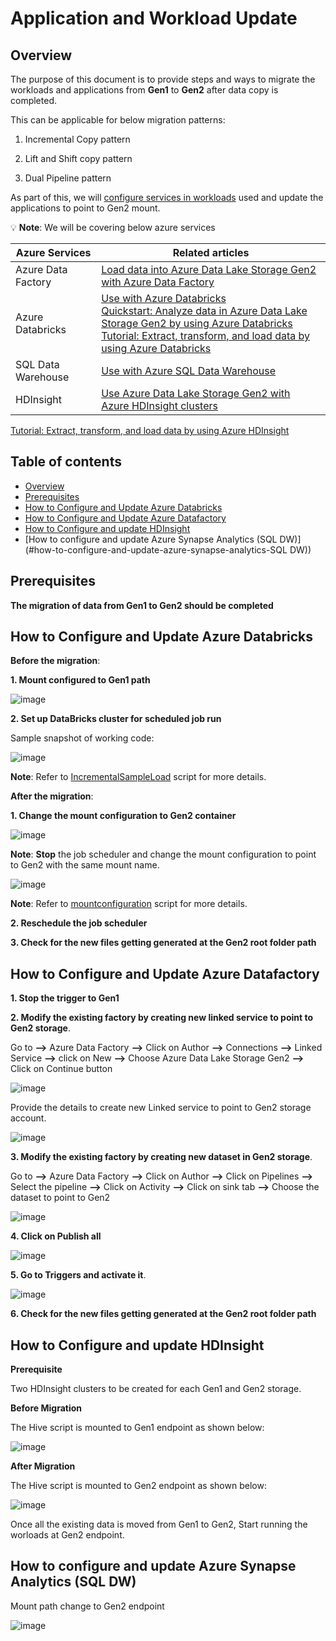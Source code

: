 Application and Workload Update
================================

## Overview

The purpose of this document is to provide steps and ways to migrate the workloads and applications from **Gen1** to **Gen2** after data copy is completed.

This can be applicable for below migration patterns:

1. Incremental Copy pattern

2. Lift and Shift copy pattern

3. Dual Pipeline pattern

 As part of this, we will [configure services in workloads](https://docs.microsoft.com/en-us/azure/storage/blobs/data-lake-storage-supported-azure-services) used and update the applications to point to Gen2 mount.
 
:bulb: **Note**: We will be covering below azure services

  Azure Services           |        Related articles                                                     
  -------------            |   -------------------------------------------------------------------       
 Azure Data Factory        |   [Load data into Azure Data Lake Storage Gen2 with Azure Data Factory](https://docs.microsoft.com/en-us/azure/data-factory/load-azure-data-lake-storage-gen2?toc=%2fazure%2fstorage%2fblobs%2ftoc.json)
 Azure Databricks          |   [Use with Azure Databricks](https://docs.microsoft.com/en-us/azure/databricks/data/data-sources/azure/azure-datalake-gen2) <br> [Quickstart: Analyze data in Azure Data Lake Storage Gen2 by using Azure Databricks](https://docs.microsoft.com/en-us/azure/storage/blobs/data-lake-storage-quickstart-create-databricks-account) <br>                    [Tutorial: Extract, transform, and load data by using Azure Databricks](https://docs.microsoft.com/en-us/azure/azure-databricks/databricks-extract-load-sql-data-warehouse)
 SQL Data Warehouse        |   [Use with Azure SQL Data Warehouse](https://docs.microsoft.com/en-us/azure/data-factory/load-azure-sql-data-warehouse)
 HDInsight                 |   [Use Azure Data Lake Storage Gen2 with Azure HDInsight clusters](https://docs.microsoft.com/en-us/azure/hdinsight/hdinsight-hadoop-use-data-lake-storage-gen2?toc=/azure/storage/blobs/toc.json) <br>
 [Tutorial: Extract, transform, and load data by using Azure HDInsight](https://docs.microsoft.com/en-us/azure/storage/blobs/data-lake-storage-tutorial-extract-transform-load-hive)

  
## Table of contents

  
 <!--ts-->
   * [Overview](#overview)
   * [Prerequisites](#prerequisites)
   * [How to Configure and Update Azure Databricks](#how-to-configure-and-update-azure-databricks)
   * [How to Configure and Update Azure Datafactory](#how-to-configure-and-update-azure-datafactory)
   * [How to Configure and update HDInsight](#how-to-configure-and-update-hdinsight)
   * [How to configure and update Azure Synapse Analytics (SQL DW)](#how-to-configure-and-update-azure-synapse-analytics-SQL DW))
 <!--te-->
 
 ## Prerequisites
 
 **The migration of data from Gen1 to Gen2 should be completed**
  
 ## How to Configure and Update Azure Databricks
   
 **Before the migration**:
 
 **1. Mount configured to Gen1 path**

 ![image](https://user-images.githubusercontent.com/62353482/79265180-90c91b80-7e4a-11ea-9000-0f86aa7c6ebb.png)

 **2. Set up DataBricks cluster for scheduled job run**
  
 Sample snapshot of working code:
 
 ![image](https://user-images.githubusercontent.com/62353482/79017669-c27a7380-7b26-11ea-8e3e-353b7b18e51c.png)
 
  **Note**: Refer to [IncrementalSampleLoad](https://github.com/rukmani-msft/adlsgen1togen2migrationsamples/blob/master/src/Incremental/Application/IncrementSampleLoad.py) script for more details.
 
 **After the migration**:
  
 **1. Change the mount configuration to Gen2 container**
  
  ![image](https://user-images.githubusercontent.com/62353482/79016042-dfad4300-7b22-11ea-97c2-274e533a37e7.png)

  **Note**: **Stop** the job scheduler and change the mount configuration to point to Gen2 with the same mount name.

 ![image](https://user-images.githubusercontent.com/62353482/79009824-49beeb80-7b15-11ea-8d14-ce444f7fd4b8.png)

  **Note**: Refer to [mountconfiguration](https://github.com/rukmani-msft/adlsgen1togen2migrationsamples/blob/master/src/Incremental/Application/MountConfiguration.py) script for more details.
  
 **2. Reschedule the job scheduler**

 **3. Check for the new files getting generated at the Gen2 root folder path**
 

 ## How to Configure and Update Azure Datafactory
 
  **1. Stop the trigger to Gen1**
    
  **2. Modify the existing factory by creating new linked service to point to Gen2 storage**.
  
  Go to **-->** Azure Data Factory **-->** Click on Author **-->** Connections **-->** Linked Service **-->** click on New **-->**   Choose Azure Data Lake Storage Gen2 **-->** Click on Continue button

 ![image](https://user-images.githubusercontent.com/62353482/79276321-a3e4e700-7e5c-11ea-9908-b013e2d1e12b.png)


 Provide the details to create new Linked service to point to Gen2 storage account.


![image](https://user-images.githubusercontent.com/62353482/79276405-cd057780-7e5c-11ea-9c31-95dfd26db5b9.png)

  **3. Modify the existing factory by creating new dataset in Gen2 storage**.
   
   Go to **-->** Azure Data Factory **-->** Click on Author **-->** Click on Pipelines **-->** Select the pipeline **-->** Click on Activity **-->** Click on sink tab **-->** Choose the dataset to point to Gen2 
   
   ![image](https://user-images.githubusercontent.com/62353482/79279985-20c78f00-7e64-11ea-9e04-cdfd770d210f.png)


  **4. Click on Publish all**
   
   ![image](https://user-images.githubusercontent.com/62353482/79280406-21145a00-7e65-11ea-8950-bff27882c4de.png)


  **5. Go to Triggers and activate it**.
   
   ![image](https://user-images.githubusercontent.com/62353482/79280526-66388c00-7e65-11ea-895e-915018092b67.png)


   **6. Check for the new files getting generated at the Gen2 root folder path**
  
  ## How to Configure and update HDInsight
  
   **Prerequisite**
   
   Two HDInsight clusters to be created for each Gen1 and Gen2 storage.
 
   **Before Migration**
   
   The Hive script is mounted to Gen1 endpoint as shown below:
   
   ![image](https://user-images.githubusercontent.com/62353482/83672012-74b04380-a58a-11ea-89b6-54564aeb52f5.png)
   
   **After Migration**
   
   The Hive script is mounted to Gen2 endpoint as shown below:
   
   ![image](https://user-images.githubusercontent.com/62353482/83672806-b8f01380-a58b-11ea-8c16-ae0c662d7de6.png)
   
   Once all the existing data is moved from Gen1 to Gen2, Start running the worloads at Gen2 endpoint.
   
  ## How to configure and update Azure Synapse Analytics (SQL DW)
   
   Mount path change to Gen2 endpoint
   
   ![image](https://user-images.githubusercontent.com/62353482/83685147-04f78400-a59d-11ea-8fdb-b319df6ede31.png)

